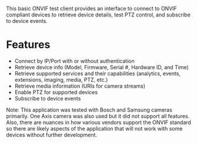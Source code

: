 This basic ONVIF test client provides an interface to connect to ONVIF compliant devices to retrieve device details, test PTZ control, and subscribe to device events.

# Features
 - Connect by IP/Port with or without authentication
 - Retrieve device info (Model, Firmware, Serial #, Hardware ID, and Time)
 - Retrieve supported services and their capabilities (analytics, events, extensions, imaging, media, PTZ, etc.)
 - Retrieve media information (URIs for camera streams)
 - Enable PTZ for supported devices
 - Subscribe to device events

Note: This application was tested with Bosch and Samsung cameras primarily.  One Axis camera was also used but it did not support all features.  Also, there are nuances in how various vendors support the ONVIF standard so there are likely aspects of the application that will not work with some devices without further development.
